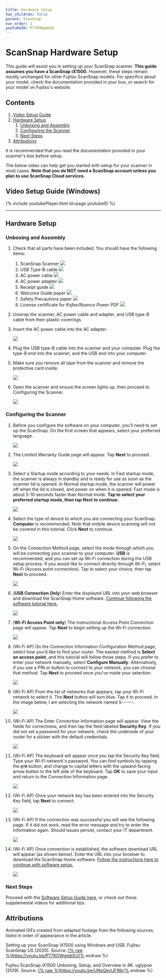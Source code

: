 ```yaml
---
title: Hardware Setup
has_children: false
parent: ScanSnap
nav_order: 1
youtubeID: PT7KOWgmb5U
---
```


# ScanSnap Hardware Setup

This guide will assist you in setting up your ScanSnap scanner. **This guide assumes you have a ScanSnap iX1500.** However, these steps remain mostly unchanged for other Fujitsu ScanSnap models. For specifics about your model, check the documentation provided in your box, or search for your model on Fujitsu's website.

## Contents
1. <a href="#video-setup-guide-windows">Video Setup Guide</a>
2. <a href="#hardware-setup">Hardware Setup</a>
     1. <a href="#unboxing-and-assembly">Unboxing and Assembly</a>
     2. <a href="#configuring-the-scanner">Configuring the Scanner</a>
     3. <a href="#next-steps">Next Steps</a>
3. <a href="#attributions">Attributions</a>

It is recommended that you read the documentation provided in your scanner's box before setup.

The below video can help get you started with setup for your scanner in most cases. **Note that you do NOT need a ScanSnap account unless you plan to use ScanSnap Cloud services.**

## Video Setup Guide (Windows)
{% include youtubePlayer.html id=page.youtubeID %}

<hr class="divider" />

## Hardware Setup

### Unboxing and Assembly
1. Check that all parts have been included. You should have the following items:
     1. ScanSnap Scanner <img src="/assets/scansnap/1scansnap.png" />
     2. USB Type-B cable <img src="/assets/scansnap/2usb.png" />
     3. AC power cable <img src="/assets/scansnap/3acCable.png" />
     4. AC power adapter <img src="/assets/scansnap/4acAdapter.png" />
     5. Receipt guide <img src="/assets/scansnap/5receiptGuide.png" />
     6. Welcome Guide paper <img src="/assets/scansnap/6welcomeGuide.png" />
     7. Safety Precautions paper <img src="/assets/scansnap/7safety.png" />
     8. License certificate for *Kofax/Nuance Power PDF* <img src="/assets/scansnap/8kofaxPDFlic.png" />
2. Unwrap the scanner, AC power cable and adapter, and USB type-B cable from their plastic coverings.
3. Insert the AC power cable into the AC adapter.

     <img src="https://lh3.googleusercontent.com/A5DO4t_yyrqjZALZAYdqd906z7PGclD0K7s3TFQOSJVpifpB98vn7EG-V89WZ34NhxhOWMY4P1sYfUtr6x6o7Af99TIalIRqAg4bvvLBe4Lb6AD0NAqQMiseMHsRo8RoQeD4jTzBZw=w2400" />

4. Plug the USB type-B cable into the scanner and your computer. Plug the type-B end into the scanner, and the USB end into your computer.
5. Make sure you remove all tape from the scanner and remove the protective card inside.

     <img src="https://lh3.googleusercontent.com/PM7o8Z5lQewtwoNfar1oDT6N98eEOHd6W4-rCFuekmCVDKDnEuqxChOFgBxzmYcmP949PHeUVnauK2jxd25GDG7Gz1VTqr5_wOzTwfbqU4DJ6pWtcBKUKJnDIotxw6EVg7oPXvss6g=w2400" />

6. Open the scanner and ensure the screen lights up, then proceed to Configuring the Scanner.

     <img src="https://lh3.googleusercontent.com/x_sp2EE-n0jG-kmSMJDp4XAmTp8WXsYygJMp0rmPmML1QsJFYz1W6zwIpKidnZjL3KZIczii8DMv5Zg13TLlrc3HpvnSFx81diwu73oWBwdkJt13nw_ufL1-d8IMfqpXfvqkJ3UrLg=w2400" />

### Configuring the Scanner
1. Before you configure the software on your computer, you'll need to set up the ScanSnap. On the first screen that appears, select your preferred language.

     <a class="image" href="/assets/scansnap/setup01.png"><img src="/assets/scansnap/setup01.png" /></a>

2. The Limited Warranty Guide page will appear. Tap **Next** to proceed.

     <a class="image" href="/assets/scansnap/setup02.png"><img src="/assets/scansnap/setup02.png" /></a>

3. Select a Startup mode according to your needs. In Fast startup mode, the scanner is always in standby and is ready for use as soon as the scanner lid is opened. In Normal startup mode, the scanner will power off when the lid is closed, and power on when it is opened. Fast mode is about 5-10 seconds faster than Normal mode. **Tap to select your preferred startup mode, then tap Next to continue.**

     <a class="image" href="/assets/scansnap/setup03.png"><img src="/assets/scansnap/setup03.png" /></a>

4. Select the type of device to which you are connecting your ScanSnap. **Computer** is recommended. Note that mobile device scanning will not be covered in this tutorial. Click **Next** to continue.

     <a class="image" href="/assets/scansnap/setup04.png"><img src="/assets/scansnap/setup04.png" /></a>

5. On the Connection Method page, select the mode through which you will be connecting your scanner to your computer. **USB** is recommended, and you can set up Wi-Fi connection during the USB setup process. If you would like to connect directly through Wi-Fi, select Wi-Fi (Access point connection). Tap to select your choice, then tap **Next** to proceed.

     <a class="image" href="/assets/scansnap/setup05.png"><img src="/assets/scansnap/setup05.png" /></a>

6. (**USB Connection Only**) Enter the displayed URL into your web browser and download the ScanSnap Home software. <a href=/docs/scansnap/softwareSetup.html>Continue following the software tutorial here.</a>

     <a class="image" href="/assets/scansnap/setup06_usb.png"><img src="/assets/scansnap/setup06_usb.png" /></a>

7. (**Wi-Fi Access Point only**) The instructional Access Point Connection page will appear. Tap **Next** to begin setting up the Wi-Fi connection.

     <a class="image" href="/assets/scansnap/setup06_ap.png"><img src="/assets/scansnap/setup06_ap.png" /></a>

8. (Wi-Fi AP) On the Connection Information Configuration Method page, select how you'd like to find your router. The easiest method is **Select an access point**, and this tutorial will follow those steps. If you prefer to enter your network manually, select **Configure Manually**. Alternatively, if you use a PIN or button to connect to your network, you can choose that method. Tap **Next** to proceed once you've made your selection.

     <a class="image" href="/assets/scansnap/setup06_ap2.png"><img src="/assets/scansnap/setup06_ap2.png" /></a>

9. (Wi-Fi AP) From the list of networks that appears, tap your Wi-Fi network to select it. The **Next** button will turn blue. Tap it to proceed. In the image below, I am selecting the network named S------.

     <a class="image" href="/assets/scansnap/setup06_ap3.png"><img src="/assets/scansnap/setup06_ap3.png" /></a>

10. (Wi-Fi AP) The Enter Connection Information page will appear. View the fields for correctness, and then tap the field labeled **Security Key**. If you did not set a password for your network, check the underside of your router for a sticker with the default credentials.

     <a class="image" href="/assets/scansnap/setup06_ap4.png"><img src="/assets/scansnap/setup06_ap4.png" /></a>

11. (Wi-Fi AP) The keyboard will appear once you tap the Security Key field. Type your Wi-Fi network's password. You can find symbols by tapping the <b><code>@?#</code></b> button, and change to capital letters with the upward-facing arrow button to the left side of the keyboard. Tap **OK** to save your input and return to the Connection Information page.

     <a class="image" href="/assets/scansnap/setup06_ap5.png"><img src="/assets/scansnap/setup06_ap5.png" /></a>

12. (Wi-Fi AP) Once your network key has been entered into the Security Key field, tap **Next** to connect.

     <a class="image" href="/assets/scansnap/setup06_ap6.png"><img src="/assets/scansnap/setup06_ap6.png" /></a>

13. (Wi-Fi AP) If the connection was successful you will see the following page. If it did not work, read the error message and try to enter the information again. Should issues persist, contact your IT department.

     <a class="image" href="/assets/scansnap/setup06_ap7.png"><img src="/assets/scansnap/setup06_ap7.png" /></a>

14. (Wi-Fi AP) Once connection is established, the software download URL will appear (as shown below). Enter the URL into your browser to download the ScanSnap Home software. <a href=/docs/scansnap/softwareSetup.html>Follow the instructions here to continue with software setup.</a>

     <a class="image" href="/assets/scansnap/setup06_ap8.png"><img src="/assets/scansnap/setup06_ap8.png" /></a>

### Next Steps

Proceed with the <a href=/docs/scansnap/softwareSetup.html>Software Setup Guide here</a>, or check out these supplemental videos for additional tips.

## Attributions

Animated GIFs created from adapted footage from the following sources, listed in order of appearance in the article:

Setting up your ScanSnap iX1500 using Windows and USB. Fujitsu ScanSnap US (2020). Source: <a href="https://youtu.be/PT7KOWgmb5U">{% raw %}https://youtu.be/PT7KOWgmb5U{% endraw %}</a>

Fujitsu ScanSnap iX1500 Unboxing, Setup, and Overview in 4K. uglypoe (2019). Source: <a href="https://youtu.be/UNsQeyUF9Ik">{% raw %}https://youtu.be/UNsQeyUF9Ik{% endraw %}</a>
